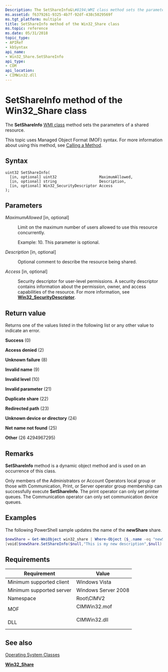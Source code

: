 ```yaml
---
Description: The SetShareInfo&\#8194;WMI class method sets the parameters of a shared resource.
ms.assetid: f6379261-9325-4b7f-92df-438c5029569f
ms.tgt_platform: multiple
title: SetShareInfo method of the Win32_Share class
ms.topic: reference
ms.date: 05/31/2018
topic_type: 
- APIRef
- kbSyntax
api_name: 
- Win32_Share.SetShareInfo
api_type: 
- COM
api_location: 
- CIMWin32.dll
---
```


# SetShareInfo method of the Win32\_Share class

The **SetShareInfo** [WMI class](/windows/desktop/WmiSdk/retrieving-a-class) method sets the parameters of a shared resource.

This topic uses Managed Object Format (MOF) syntax. For more information about using this method, see [Calling a Method](/windows/desktop/WmiSdk/calling-a-method).

## Syntax


```mof
uint32 SetShareInfo(
  [in, optional] uint32                   MaximumAllowed,
  [in, optional] string                   Description,
  [in, optional] Win32_SecurityDescriptor Access
);
```



## Parameters

<dl> <dt>

*MaximumAllowed* \[in, optional\]
</dt> <dd>

Limit on the maximum number of users allowed to use this resource concurrently.

Example: 10. This parameter is optional.

</dd> <dt>

*Description* \[in, optional\]
</dt> <dd>

Optional comment to describe the resource being shared.

</dd> <dt>

*Access* \[in, optional\]
</dt> <dd>

Security descriptor for user-level permissions. A security descriptor contains information about the permission, owner, and access capabilities of the resource. For more information, see [**Win32\_SecurityDescriptor**](/previous-versions/windows/desktop/secrcw32prov/win32-securitydescriptor).

</dd> </dl>

## Return value

Returns one of the values listed in the following list or any other value to indicate an error.

<dl> <dt>

**Success** (0)
</dt> <dt>

**Access denied** (2)
</dt> <dt>

**Unknown failure** (8)
</dt> <dt>

**Invalid name** (9)
</dt> <dt>

**Invalid level** (10)
</dt> <dt>

**Invalid parameter** (21)
</dt> <dt>

**Duplicate share** (22)
</dt> <dt>

**Redirected path** (23)
</dt> <dt>

**Unknown device or directory** (24)
</dt> <dt>

**Net name not found** (25)
</dt> <dt>

**Other** (26 4294967295)
</dt> </dl>

## Remarks

**SetShareInfo** method is a dynamic object method and is used on an occurrence of this class.

Only members of the Administrators or Account Operators local group or those with Communication, Print, or Server operator group membership can successfully execute **SetShareInfo**. The print operator can only set printer queues. The Communication operator can only set communication device queues.

## Examples

The following PowerShell sample updates the name of the **newShare** share.


```PowerShell
$newShare = Get-WmiObject win32_share | Where-Object {$_.name -eq "newShare"}
[void]$newShare.SetShareInfo($null,"This is my new description",$null)
```



## Requirements



| Requirement | Value |
|-------------------------------------|-----------------------------------------------------------------------------------------|
| Minimum supported client<br/> | Windows Vista<br/>                                                                |
| Minimum supported server<br/> | Windows Server 2008<br/>                                                          |
| Namespace<br/>                | Root\\CIMV2<br/>                                                                  |
| MOF<br/>                      | <dl> <dt>CIMWin32.mof</dt> </dl> |
| DLL<br/>                      | <dl> <dt>CIMWin32.dll</dt> </dl> |



## See also

<dl> <dt>

[Operating System Classes](/previous-versions//aa392727(v=vs.85))
</dt> <dt>

[**Win32\_Share**](win32-share.md)
</dt> </dl>

 

